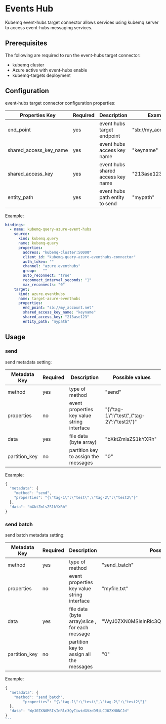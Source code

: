# Events Hub

Kubemq event-hubs target connector allows services using kubemq server to access event-hubs messaging services.

## Prerequisites

The following are required to run the event-hubs target connector:

* kubemq cluster
* Azure active with event-hubs enable&#x20;
* kubemq-targets deployment

## Configuration

event-hubs target connector configuration properties:

| Properties Key            | Required | Description                       | Example                |
| ------------------------- | -------- | --------------------------------- | ---------------------- |
| end\_point                | yes      | event hubs target endpoint        | "sb://my\_account.net" |
| shared\_access\_key\_name | yes      | event hubs access key name        | "keyname"              |
| shared\_access\_key       | yes      | event hubs shared access key name | "213ase123"            |
| entity\_path              | yes      | event hubs path entity to send    | "mypath"               |

Example:

```yaml
bindings:
  - name: kubemq-query-azure-event-hubs
    source:
      kind: kubemq.query
      name: kubemq-query
      properties:
        address: "kubemq-cluster:50000"
        client_id: "kubemq-query-azure-eventhubs-connector"
        auth_token: ""
        channel: "azure.eventhubs"
        group:   ""
        auto_reconnect: "true"
        reconnect_interval_seconds: "1"
        max_reconnects: "0"
    target:
      kind: azure.eventhubs
      name: target-azure-eventhubs
      properties:
        end_point: "sb://my_account.net"
        shared_access_key_name: "keyname"
        shared_access_key: "213ase123"
        entity_path: "mypath"
```

## Usage

### send

send metadata setting:

| Metadata Key   | Required | Description                                 | Possible values                                    |
| -------------- | -------- | ------------------------------------------- | -------------------------------------------------- |
| method         | yes      | type of method                              | "send"                                             |
| properties     | no       | event properties key value string interface | "{\\"tag-1\\":\\"test\\",\\"tag-2\\":\\"test2\\"}" |
| data           | yes      | file data (byte array)                      | "bXktZmlsZS1kYXRh"                                 |
| partition\_key | no       | partition key to assign the messages        | "0"                                                |

Example:

```javascript
{
  "metadata": {
    "method": "send",
    "properties": "{\"tag-1\":\"test\",\"tag-2\":\"test2\"}"
  },
  "data": "bXktZmlsZS1kYXRh"
}
```

### send batch

send batch metadata setting:

| Metadata Key   | Required | Description                                     | Possible values                               |
| -------------- | -------- | ----------------------------------------------- | --------------------------------------------- |
| method         | yes      | type of method                                  | "send\_batch"                                 |
| properties     | no       | event properties key value string interface     | "myfile.txt"                                  |
| data           | yes      | file data (byte array)slice  , for each message | "WyJ0ZXN0MSIsInRlc3QyIiwidGVzdDMiLCJ0ZXN0NCJd |
| partition\_key | no       | partition key to assign all the messages        | "0"                                           |

Example:

````javascript
{
  "metadata": {
    "method": "send_batch",
        "properties": "{\"tag-1\":\"test\",\"tag-2\":\"test2\"}"
  },
  "data": "WyJ0ZXN0MSIsInRlc3QyIiwidGVzdDMiLCJ0ZXN0NCJd"
}
```
````

